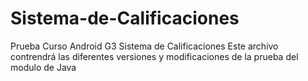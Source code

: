 # Sistema-de-Calificaciones
Prueba Curso Android G3 Sistema de Calificaciones
Este archivo contrendrá las diferentes versiones y modificaciones de la prueba del modulo de Java

